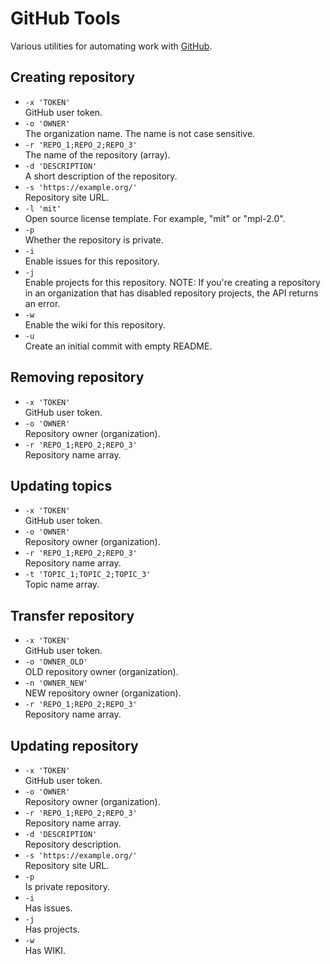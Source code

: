 # GitHub Tools

Various utilities for automating work with [GitHub](https://github.com/).

## Creating repository

- `-x 'TOKEN'`  
  GitHub user token.
- `-o 'OWNER'`  
  The organization name. The name is not case sensitive.
- `-r 'REPO_1;REPO_2;REPO_3'`  
  The name of the repository (array).
- `-d 'DESCRIPTION'`  
  A short description of the repository.
- `-s 'https://example.org/'`  
  Repository site URL.
- `-l 'mit'`  
  Open source license template. For example, "mit" or "mpl-2.0".
- `-p`  
  Whether the repository is private.
- `-i`  
  Enable issues for this repository.
- `-j`  
  Enable projects for this repository.
  NOTE: If you're creating a repository in an organization that has disabled repository projects, the API returns an error.
- `-w`  
  Enable the wiki for this repository.
- `-u`  
  Create an initial commit with empty README.

## Removing repository

- `-x 'TOKEN'`  
  GitHub user token.
- `-o 'OWNER'`  
  Repository owner (organization).
- `-r 'REPO_1;REPO_2;REPO_3'`  
  Repository name array.

## Updating topics

- `-x 'TOKEN'`  
  GitHub user token.
- `-o 'OWNER'`  
  Repository owner (organization).
- `-r 'REPO_1;REPO_2;REPO_3'`  
  Repository name array.
- `-t 'TOPIC_1;TOPIC_2;TOPIC_3'`  
  Topic name array.

## Transfer repository

- `-x 'TOKEN'`  
  GitHub user token.
- `-o 'OWNER_OLD'`  
  OLD repository owner (organization).
- `-n 'OWNER_NEW'`  
  NEW repository owner (organization).
- `-r 'REPO_1;REPO_2;REPO_3'`  
  Repository name array.

## Updating repository

- `-x 'TOKEN'`  
  GitHub user token.
- `-o 'OWNER'`  
  Repository owner (organization).
- `-r 'REPO_1;REPO_2;REPO_3'`  
  Repository name array.
- `-d 'DESCRIPTION'`  
  Repository description.
- `-s 'https://example.org/'`  
  Repository site URL.
- `-p`  
  Is private repository.
- `-i`  
  Has issues.
- `-j`  
  Has projects.
- `-w`  
  Has WIKI.
